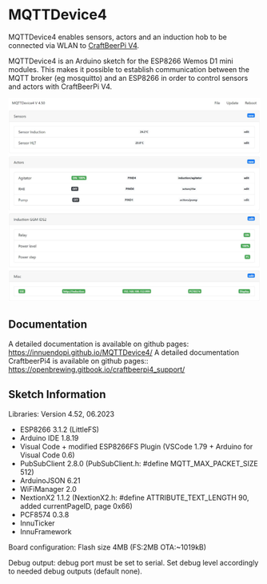 # MQTTDevice4

MQTTDevice4 enables sensors, actors and an induction hob to be connected via WLAN to [CraftBeerPi V4](https://github.com/avollkopf/craftbeerpi4).

MQTTDevice4 is an Arduino sketch for the ESP8266 Wemos D1 mini modules. This makes it possible to establish communication between the MQTT broker (eg mosquitto) and an ESP8266 in order to control sensors and actors with CraftBeerPi V4.

![Startseite](docs/img/startseite.jpg)

## Documentation

A detailed documentation is available on github pages: <https://innuendopi.github.io/MQTTDevice4/>
A detailed documentation CraftbeerPi4 is available on github pages:: <https://openbrewing.gitbook.io/craftbeerpi4_support/>

## Sketch Information

Libraries: Version 4.52, 06.2023

- ESP8266 3.1.2 (LittleFS)
- Arduino IDE 1.8.19
- Visual Code + modified ESP8266FS Plugin (VSCode 1.79 + Arduino for Visual Code 0.6)
- PubSubClient 2.8.0 (PubSubClient.h: #define MQTT_MAX_PACKET_SIZE 512)
- ArduinoJSON 6.21
- WiFiManager 2.0
- NextionX2 1.1.2 (NextionX2.h: #define ATTRIBUTE_TEXT_LENGTH 90, added currentPageID, page 0x66)
- PCF8574 0.3.8
- InnuTicker
- InnuFramework

Board configuration:
Flash size 4MB (FS:2MB OTA:~1019kB)

Debug output:
debug port must be set to serial. Set debug level accordingly to needed debug outputs (default none).

